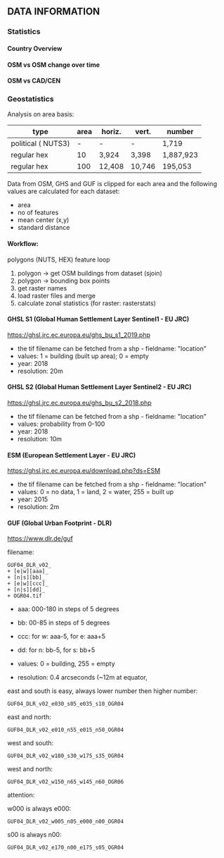 ## DATA INFORMATION

### Statistics

#### Country Overview

#### OSM vs OSM change over time

#### OSM vs CAD/CEN

### Geostatistics

Analysis on area basis:

| type                | area | horiz. |  vert. |    number |
|---------------------|------|--------|--------|-----------|
| political ( NUTS3)  |   -  |      - |      - |     1,719 |
| regular hex         |  10  |  3,924 |  3,398 | 1,887,923 |
| regular hex         | 100  | 12,408 | 10,746 |   195,053 |

Data from OSM, GHS and GUF is clipped for each  area and the following values are calculated for each dataset:

- area
- no of features 
- mean center (x,y)
- standard distance

#### Workflow:

polygons (NUTS, HEX) feature loop
1. polygon -> get OSM buildings from dataset (sjoin)
2. polygon -> bounding box points
3. get raster names
4. load raster files and merge
5. calculate zonal statistics (for raster: rasterstats)

#### GHSL S1 (Global Human Settlement Layer Sentinel1 - EU JRC)

https://ghsl.jrc.ec.europa.eu/ghs_bu_s1_2019.php

- the tif filename can be fetched from a shp - fieldname: "location"
- values: 1 = building (built up area); 0 = empty
- year: 2018
- resolution: 20m


#### GHSL S2 (Global Human Settlement Layer Sentinel2 - EU JRC)

https://ghsl.jrc.ec.europa.eu/ghs_bu_s2_2018.php

- the tif filename can be fetched from a shp - fieldname: "location"
- values: probability from 0-100
- year: 2018
- resolution: 10m

#### ESM (European Settlement Layer - EU JRC)

https://ghsl.jrc.ec.europa.eu/download.php?ds=ESM

- the tif filename can be fetched from a shp - fieldname: "location"
- values: 0 = no data, 1 = land, 2 = water, 255 = built up
- year: 2015
- resolution: 2m


#### GUF (Global Urban Footprint - DLR)

https://www.dlr.de/guf

filename:
```
GUF04_DLR_v02_
+ [e|w][aaa]_
+ [n|s][bb]_
+ [e|w][ccc]_
+ [n|s][dd]_
+ OGR04.tif
```
- aaa: 000-180 in steps of 5 degrees
- bb: 00-85 in steps of 5 degrees
- ccc: for w: aaa-5, for e: aaa+5
- dd: for n: bb-5, for s: bb+5

- values: 0 = building, 255 = empty
- resolution: 0.4 arcseconds (~12m at equator,

east and south is easy, always lower number then higher number:

```GUF04_DLR_v02_e030_s05_e035_s10_OGR04```

east and north:

```GUF04_DLR_v02_e010_n55_e015_n50_OGR04```

west and south:

```GUF04_DLR_v02_w180_s30_w175_s35_OGR04```

west and north:

```GUF04_DLR_v02_w150_n65_w145_n60_OGR06```

attention:

w000 is always e000:

```GUF04_DLR_v02_w005_n05_e000_n00_OGR04```

s00 is always n00:

```GUF04_DLR_v02_e170_n00_e175_s05_OGR04```
